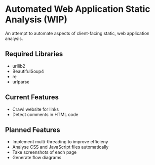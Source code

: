 # Automated Web Application Static Analysis (WIP)
An attempt to automate aspects of client-facing static, web application analysis.

## Required Libraries
 - urllib2
 - BeautifulSoup4
 - re
 - urlparse

## Current Features

 - Crawl website for links
 - Detect comments in HTML code

## Planned Features

- Implement multi-threading to improve efficieny
- Analyse CSS and JavaScript files automatically
- Take screenshots of each page
- Generate flow diagrams 
